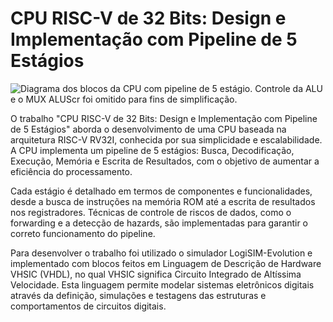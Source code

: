 # CPU RISC-V de 32 Bits: Design e Implementação com Pipeline de 5 Estágios

![Diagrama dos blocos da CPU com pipeline de 5 estágio. Controle da ALU e o MUX ALUScr
foi omitido para fins de simplificação.](Diagrama.png)

O trabalho "CPU RISC-V de 32 Bits: Design e Implementação com Pipeline de 5 Estágios" aborda o desenvolvimento de uma CPU baseada na arquitetura RISC-V RV32I, conhecida por sua simplicidade e escalabilidade. A CPU implementa um pipeline de 5 estágios: Busca, Decodificação, Execução, Memória e Escrita de Resultados, com o objetivo de aumentar a eficiência do processamento.

Cada estágio é detalhado em termos de componentes e funcionalidades, desde a busca de instruções na memória ROM até a escrita de resultados nos registradores. Técnicas de controle de riscos de dados, como o forwarding e a detecção de hazards, são implementadas para garantir o correto funcionamento do pipeline.

Para desenvolver o trabalho foi utilizado o simulador LogiSIM-Evolution e implementado com blocos feitos em Linguagem de Descrição de Hardware VHSIC (VHDL), no qual VHSIC significa Circuito Integrado de Altíssima Velocidade. Esta linguagem permite modelar sistemas eletrônicos digitais através da definição, simulações e testagens das estruturas e comportamentos de circuitos digitais.
